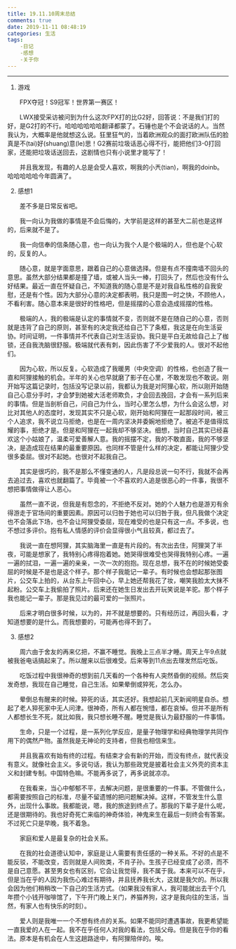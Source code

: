 ```yaml
---
title: 19.11.10周末总结
comments: true
date: 2019-11-11 08:48:19
categories: 生活
tags: 
    -日记
    -感想
    -关于你
---
```


---

1. 游戏

&emsp;&emsp;FPX夺冠！S9冠军！世界第一赛区！

&emsp;&emsp;LWX接受采访被问到为什么这次FPX打的比G2好，回答说：不是我们打的好，是G2打的不行。哈哈哈哈哈哈翻译都蒙了。石锤也是个不会说话的人。当然我认为，大概率是他就想这么说。狂里狂气的，当着欧洲观众的面打欧洲队伍的脸真是不(tai)好(shuang)意(le)思！G2赛前垃圾话恶心得不行，能把他们3-0打回家，还能把垃圾话送回去，这剧情也只有小说里才能写了！

&emsp;&emsp;并且我发现，有趣的人总是会受人喜欢，啊我的小兲(tian)，啊我的doinb。哈哈哈哈哈今年圆满了。

2. 感想1

&emsp;&emsp;差不多是日常反省吧。

&emsp;&emsp;我一向认为我做的事情是不会后悔的，大学前是这样的甚至大二前也是这样的，后来就不是了。

&emsp;&emsp;我一向信奉的信条随心意，也一向认为我个人是个极端的人，但也是个心软的，反复的人。

&emsp;&emsp;随心意，就是字面意思，跟着自己的心意做选择。但是有点不撞南墙不回头的意思。虽然大部分结果都是撞了墙，或被人当头一棒，打回头了，然后也没有什么好结果。最近一直在怀疑自己，不知道我的随心意是不是对我自私性格的自我安慰，还是有个性。因为大部分心意的决定都表明，我只是图一时之快，不顾他人，不看利害。随心意本来是很好的性格吧，但是摇摆的心意会造成摇摆的性格。

&emsp;&emsp;极端的人，我的极端是认定的事情就不变，否则就不是在随自己的心意，否则就是违背了自己的原则，甚至有的决定我还给自己下了条框，我这是在向生活妥协。时间证明，一件事情并不代表自己对生活妥协。我只是平白无故给自己上了枷锁，还自我洗脑很舒服。极端就代表有刺，因此伤害了不少爱我的人。很对不起他们。

&emsp;&emsp;因为心软，所以反复。心软造成了我暖男（中央空调）的性格，也创造了我一直和阿狸接触的机会。半年的关心也早就磨了影子在心里，不敢发现也不敢说。刚开始写这篇记录时，包括没写记录以前，我都认为我是对阿狸心软，所以刚开始随自己心意分手时，才会梦到她被大活老师欺负，才会回去挽回，才会有一系列后来的事情。但是当剖析自己，问自己为什么，当时心里怎么想，为什么会这么想，对比对其他人的态度时，发现其实不只是心软，刚开始和阿狸在一起那段时间，被三个人追求，我不说立马拒绝，也是在一周内坚决并委婉地拒绝了。被追不是值得炫耀的事，拒绝才是。但是和阿狸在一起我却不够坚决。细想，当时自己其实已经喜欢这个小姑娘了，温柔可爱善解人意。我的摇摆不定，我的不敢直面，我的不够坚决，是造成现在结果的最重要原因。也同样不管是什么样的决定，都能让阿狸少受很多委屈。很对不起她。也很对不起我自己。

&emsp;&emsp;其实是很巧的，我不是那么不懂变通的人，凡是段总说一句不行，我就不会再去追过去，喜欢也就翻篇了。毕竟被一个不喜欢的人追是很恶心的一件事，我很不想把事情做得让人恶心。

&emsp;&emsp;虽然一直不说，但我是有怨念的，不拒绝不反对。她的个人魅力也是游刃有余得游走于官场间的重要因素。原因可以归咎于她也可以归咎于我，但凡我做个决定也不会落此下场，也不会让阿狸受委屈，现在难受的也是只有这一点。不多说，也不想过多评价。抱有私人情感的评价会显得很小气且较真，都过去了。

&emsp;&emsp;我说一直在想阿狸，其实脑海里一直是有片段的。有次出去住，阿狸哭了半夜，可能是想家了，我特别心疼得抱着她。她哭得很难受也哭得我特别心疼。一遍一遍的拭泪，一遍一遍的亲亲，一次一次的抱抱。现在总想，我不在的时候她受委屈的时候是不是也是这个样子。那个样子我能记一辈子。有时候也会想起那张图片，公交车上拍的，从台东上午回中心，早上她还帮我花了妆，嘲笑我脸太大抹不起粉。公交车上我偷拍了照片。后来还在她生日发出去开玩笑说是羊驼。那个样子我也能记一辈子。那是我见过的最可爱的一张照片。

&emsp;&emsp;后来才明白很多时候，以为的，并不就是想要的。只有经历过，再回头看，才知道想要的是什么。而我想要的，可能再也得不到了。

3. 感想2

&emsp;&emsp;周六由于舍友的再来亿把，不赢不睡觉。我晚上三点半才睡。周天上午9点就被我爸电话搞起来了。所以醒来以后很难受。后来等到11点出去理发然后吃饭。

&emsp;&emsp;吃饭过程中我很神奇的想到前几天看的一个各种有人突然昏倒的视频。然后突发奇想，我现在自己睡觉，自己生活。如果晕倒或猝死，怎么办。

&emsp;&emsp;晕倒总有醒来的时候。猝死的话，其实还好。我想起前几天新闻明星自杀。想起了老人猝死家中无人问津。很神奇，所有人都在惋惜，都在哀悼。但并不是所有人都想长生不死，就比如我，我只想长睡不醒。睡觉是我认为最舒服的一件事情。

&emsp;&emsp;生命，只是一个过程，是一系列化学反应，是量子物理学和经典物理学共同作用下的偶然产物。虽然我是无神论的支持者，但我也相信来生。

&emsp;&emsp;并且我喜欢有始有终的过程。有结束才会有新的开始，而没有终点，就代表没有意义。就像社会主义。多说句话，我认为那些政党是披着社会主义外壳的资本主义和封建专制。中国特色嘛。不能再多说了，再多说就凉凉。

&emsp;&emsp;在我看来，当心中郁郁不平，去解决问题，是很重要的一件事。不管做什么，都需要按照自己的标准，尽量不留遗憾的把问题解决掉。这样，不管发生什么意外，出现什么事故。我都能说，嗯，我的旅途到终点了。那我的下辈子是什么呢，还是很期待的。我也好奇死亡来临的神奇体验，神鬼来生在最后一刻终会有答案。不过死亡只是早晚，我不着急。

&emsp;&emsp;家庭和爱人是最复杂的社会关系。

&emsp;&emsp;在我的社会道德认知中，家庭是让人需要有责任感的一种关系。不好的点是不能反驳，不能改变，否则就是人间败类，不肖子孙。生孩子已经变成了必须，而不是自己意愿。甚至男女也有区别，它会让我觉得，我不属于我。本来可以不在乎，但是当在乎的人因为我伤心难过有期待，并且抚养我长大，这就是我欠的。所以我会因为他们稍稍改一下自己的生活方式。（如果我没有家人，我可能就出去干个几年攒个小钱开咖啡馆了，下午开门晚上关门，养猫养狗，这才是我向往的生活，当然，有家人也有快乐的时刻）。

&emsp;&emsp;爱人则是我唯一一个不想有终点的关系。如果不能同时遭遇事故，我更希望能一直我爱的人在一起。我不在乎任何人对我的看法，包括父母。但是我在乎你的看法。原本是有机会在人生这趟路途中，有阿狸陪伴的。唉。